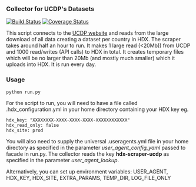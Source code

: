 ### Collector for UCDP's Datasets
[![Build Status](https://travis-ci.org/OCHA-DAP/hdx-scraper-ucdp.svg?branch=main&ts=1)](https://travis-ci.org/OCHA-DAP/hdx-scraper-ucdp) [![Coverage Status](https://coveralls.io/repos/github/OCHA-DAP/hdx-scraper-ucdp/badge.svg?branch=main&ts=1)](https://coveralls.io/github/OCHA-DAP/hdx-scraper-ucdp?branch=main)

This script connects to the [UCDP website](https://ucdp.uu.se/) and reads from the large download of all data creating a dataset per country in HDX. The scraper takes around half an hour to run. It makes 1 large read (<20Mb)) from UCDP and 1000 read/writes (API calls) to HDX in total. It creates temporary files which will be no larger than 20Mb (and mostly much smaller) which it uploads into HDX. It is run every day. 


### Usage

    python run.py

For the script to run, you will need to have a file called .hdx_configuration.yml in your home directory containing your HDX key eg.

    hdx_key: "XXXXXXXX-XXXX-XXXX-XXXX-XXXXXXXXXXXX"
    hdx_read_only: false
    hdx_site: prod
    
 You will also need to supply the universal .useragents.yml file in your home directory as specified in the parameter *user_agent_config_yaml* passed to facade in run.py. The collector reads the key **hdx-scraper-ucdp** as specified in the parameter *user_agent_lookup*.
 
 Alternatively, you can set up environment variables: USER_AGENT, HDX_KEY, HDX_SITE, EXTRA_PARAMS, TEMP_DIR, LOG_FILE_ONLY